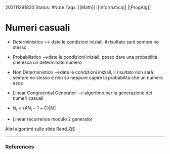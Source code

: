 202111291830
Status: #Note
Tags: [[Math]] [[Informatica]] [[ProgAlg]]

# Numeri casuali
 - Deterministico --> date le condizioni iniziali, il risultato sarà sempre no stesso

- Probabilistico -->date le condizioni iniziali, posso dare una probabilità che esca un determinato numero 

- Non Deterministico -->date le condizioni iniziali, il risultato non sarà sempre no stesso e non so neppure capire la probabilita che un numero esca

- Linear Congruential Generator --> algoritmo per la generazione dei numeri casuali 
- $N_i = (AN_i-1 + C) |M|$
- Linear recurrence modulo 2 generator 

Altri algoritmi sulle slide Rand_QS

---
### References
